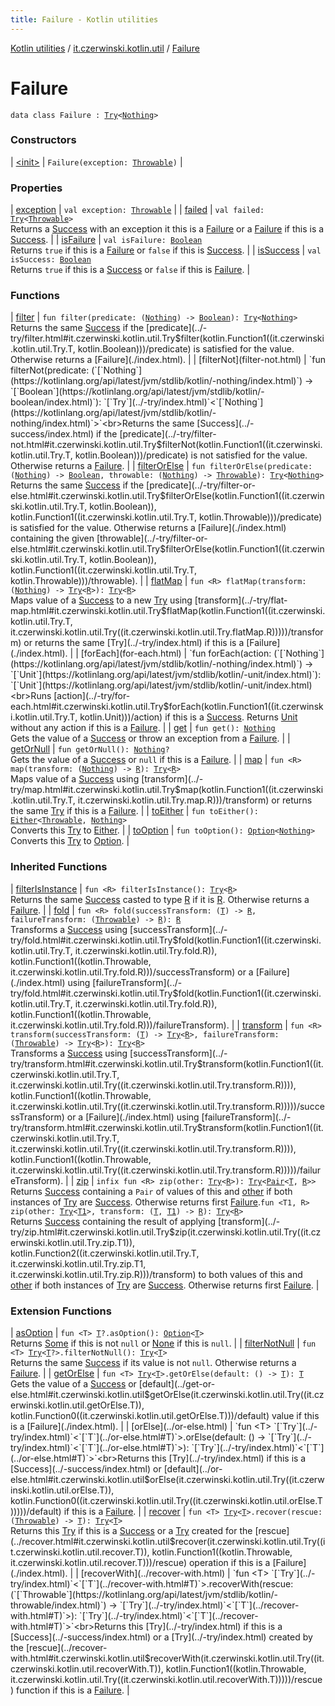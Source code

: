 ```yaml
---
title: Failure - Kotlin utilities
---
```


[Kotlin utilities](../../index.html) / [it.czerwinski.kotlin.util](../index.html) / [Failure](./index.html)

# Failure

`data class Failure : `[`Try`](../-try/index.html)`<`[`Nothing`](https://kotlinlang.org/api/latest/jvm/stdlib/kotlin/-nothing/index.html)`>`

### Constructors

| [&lt;init&gt;](-init-.html) | `Failure(exception: `[`Throwable`](https://kotlinlang.org/api/latest/jvm/stdlib/kotlin/-throwable/index.html)`)` |

### Properties

| [exception](exception.html) | `val exception: `[`Throwable`](https://kotlinlang.org/api/latest/jvm/stdlib/kotlin/-throwable/index.html) |
| [failed](failed.html) | `val failed: `[`Try`](../-try/index.html)`<`[`Throwable`](https://kotlinlang.org/api/latest/jvm/stdlib/kotlin/-throwable/index.html)`>`<br>Returns a [Success](../-success/index.html) with an exception it this is a [Failure](./index.html) or a [Failure](./index.html) if this is a [Success](../-success/index.html). |
| [isFailure](is-failure.html) | `val isFailure: `[`Boolean`](https://kotlinlang.org/api/latest/jvm/stdlib/kotlin/-boolean/index.html)<br>Returns `true` if this is a [Failure](./index.html) or `false` if this is [Success](../-success/index.html). |
| [isSuccess](is-success.html) | `val isSuccess: `[`Boolean`](https://kotlinlang.org/api/latest/jvm/stdlib/kotlin/-boolean/index.html)<br>Returns `true` if this is a [Success](../-success/index.html) or `false` if this is [Failure](./index.html). |

### Functions

| [filter](filter.html) | `fun filter(predicate: (`[`Nothing`](https://kotlinlang.org/api/latest/jvm/stdlib/kotlin/-nothing/index.html)`) -> `[`Boolean`](https://kotlinlang.org/api/latest/jvm/stdlib/kotlin/-boolean/index.html)`): `[`Try`](../-try/index.html)`<`[`Nothing`](https://kotlinlang.org/api/latest/jvm/stdlib/kotlin/-nothing/index.html)`>`<br>Returns the same [Success](../-success/index.html) if the [predicate](../-try/filter.html#it.czerwinski.kotlin.util.Try$filter(kotlin.Function1((it.czerwinski.kotlin.util.Try.T, kotlin.Boolean)))/predicate) is satisfied for the value. Otherwise returns a [Failure](./index.html). |
| [filterNot](filter-not.html) | `fun filterNot(predicate: (`[`Nothing`](https://kotlinlang.org/api/latest/jvm/stdlib/kotlin/-nothing/index.html)`) -> `[`Boolean`](https://kotlinlang.org/api/latest/jvm/stdlib/kotlin/-boolean/index.html)`): `[`Try`](../-try/index.html)`<`[`Nothing`](https://kotlinlang.org/api/latest/jvm/stdlib/kotlin/-nothing/index.html)`>`<br>Returns the same [Success](../-success/index.html) if the [predicate](../-try/filter-not.html#it.czerwinski.kotlin.util.Try$filterNot(kotlin.Function1((it.czerwinski.kotlin.util.Try.T, kotlin.Boolean)))/predicate) is not satisfied for the value. Otherwise returns a [Failure](./index.html). |
| [filterOrElse](filter-or-else.html) | `fun filterOrElse(predicate: (`[`Nothing`](https://kotlinlang.org/api/latest/jvm/stdlib/kotlin/-nothing/index.html)`) -> `[`Boolean`](https://kotlinlang.org/api/latest/jvm/stdlib/kotlin/-boolean/index.html)`, throwable: (`[`Nothing`](https://kotlinlang.org/api/latest/jvm/stdlib/kotlin/-nothing/index.html)`) -> `[`Throwable`](https://kotlinlang.org/api/latest/jvm/stdlib/kotlin/-throwable/index.html)`): `[`Try`](../-try/index.html)`<`[`Nothing`](https://kotlinlang.org/api/latest/jvm/stdlib/kotlin/-nothing/index.html)`>`<br>Returns the same [Success](../-success/index.html) if the [predicate](../-try/filter-or-else.html#it.czerwinski.kotlin.util.Try$filterOrElse(kotlin.Function1((it.czerwinski.kotlin.util.Try.T, kotlin.Boolean)), kotlin.Function1((it.czerwinski.kotlin.util.Try.T, kotlin.Throwable)))/predicate) is satisfied for the value. Otherwise returns a [Failure](./index.html) containing the given [throwable](../-try/filter-or-else.html#it.czerwinski.kotlin.util.Try$filterOrElse(kotlin.Function1((it.czerwinski.kotlin.util.Try.T, kotlin.Boolean)), kotlin.Function1((it.czerwinski.kotlin.util.Try.T, kotlin.Throwable)))/throwable). |
| [flatMap](flat-map.html) | `fun <R> flatMap(transform: (`[`Nothing`](https://kotlinlang.org/api/latest/jvm/stdlib/kotlin/-nothing/index.html)`) -> `[`Try`](../-try/index.html)`<`[`R`](flat-map.html#R)`>): `[`Try`](../-try/index.html)`<`[`R`](flat-map.html#R)`>`<br>Maps value of a [Success](../-success/index.html) to a new [Try](../-try/index.html) using [transform](../-try/flat-map.html#it.czerwinski.kotlin.util.Try$flatMap(kotlin.Function1((it.czerwinski.kotlin.util.Try.T, it.czerwinski.kotlin.util.Try((it.czerwinski.kotlin.util.Try.flatMap.R)))))/transform) or returns the same [Try](../-try/index.html) if this is a [Failure](./index.html). |
| [forEach](for-each.html) | `fun forEach(action: (`[`Nothing`](https://kotlinlang.org/api/latest/jvm/stdlib/kotlin/-nothing/index.html)`) -> `[`Unit`](https://kotlinlang.org/api/latest/jvm/stdlib/kotlin/-unit/index.html)`): `[`Unit`](https://kotlinlang.org/api/latest/jvm/stdlib/kotlin/-unit/index.html)<br>Runs [action](../-try/for-each.html#it.czerwinski.kotlin.util.Try$forEach(kotlin.Function1((it.czerwinski.kotlin.util.Try.T, kotlin.Unit)))/action) if this is a [Success](../-success/index.html). Returns [Unit](https://kotlinlang.org/api/latest/jvm/stdlib/kotlin/-unit/index.html) without any action if this is a [Failure](./index.html). |
| [get](get.html) | `fun get(): `[`Nothing`](https://kotlinlang.org/api/latest/jvm/stdlib/kotlin/-nothing/index.html)<br>Gets the value of a [Success](../-success/index.html) or throw an exception from a [Failure](./index.html). |
| [getOrNull](get-or-null.html) | `fun getOrNull(): `[`Nothing`](https://kotlinlang.org/api/latest/jvm/stdlib/kotlin/-nothing/index.html)`?`<br>Gets the value of a [Success](../-success/index.html) or `null` if this is a [Failure](./index.html). |
| [map](map.html) | `fun <R> map(transform: (`[`Nothing`](https://kotlinlang.org/api/latest/jvm/stdlib/kotlin/-nothing/index.html)`) -> `[`R`](map.html#R)`): `[`Try`](../-try/index.html)`<`[`R`](map.html#R)`>`<br>Maps value of a [Success](../-success/index.html) using [transform](../-try/map.html#it.czerwinski.kotlin.util.Try$map(kotlin.Function1((it.czerwinski.kotlin.util.Try.T, it.czerwinski.kotlin.util.Try.map.R)))/transform) or returns the same [Try](../-try/index.html) if this is a [Failure](./index.html). |
| [toEither](to-either.html) | `fun toEither(): `[`Either`](../-either/index.html)`<`[`Throwable`](https://kotlinlang.org/api/latest/jvm/stdlib/kotlin/-throwable/index.html)`, `[`Nothing`](https://kotlinlang.org/api/latest/jvm/stdlib/kotlin/-nothing/index.html)`>`<br>Converts this [Try](../-try/index.html) to [Either](../-either/index.html). |
| [toOption](to-option.html) | `fun toOption(): `[`Option`](../-option/index.html)`<`[`Nothing`](https://kotlinlang.org/api/latest/jvm/stdlib/kotlin/-nothing/index.html)`>`<br>Converts this [Try](../-try/index.html) to [Option](../-option/index.html). |

### Inherited Functions

| [filterIsInstance](../-try/filter-is-instance.html) | `fun <R> filterIsInstance(): `[`Try`](../-try/index.html)`<`[`R`](../-try/filter-is-instance.html#R)`>`<br>Returns the same [Success](../-success/index.html) casted to type [R](../-try/filter-is-instance.html#R) if it is [R](../-try/filter-is-instance.html#R). Otherwise returns a [Failure](./index.html). |
| [fold](../-try/fold.html) | `fun <R> fold(successTransform: (`[`T`](../-try/index.html#T)`) -> `[`R`](../-try/fold.html#R)`, failureTransform: (`[`Throwable`](https://kotlinlang.org/api/latest/jvm/stdlib/kotlin/-throwable/index.html)`) -> `[`R`](../-try/fold.html#R)`): `[`R`](../-try/fold.html#R)<br>Transforms a [Success](../-success/index.html) using [successTransform](../-try/fold.html#it.czerwinski.kotlin.util.Try$fold(kotlin.Function1((it.czerwinski.kotlin.util.Try.T, it.czerwinski.kotlin.util.Try.fold.R)), kotlin.Function1((kotlin.Throwable, it.czerwinski.kotlin.util.Try.fold.R)))/successTransform) or a [Failure](./index.html) using [failureTransform](../-try/fold.html#it.czerwinski.kotlin.util.Try$fold(kotlin.Function1((it.czerwinski.kotlin.util.Try.T, it.czerwinski.kotlin.util.Try.fold.R)), kotlin.Function1((kotlin.Throwable, it.czerwinski.kotlin.util.Try.fold.R)))/failureTransform). |
| [transform](../-try/transform.html) | `fun <R> transform(successTransform: (`[`T`](../-try/index.html#T)`) -> `[`Try`](../-try/index.html)`<`[`R`](../-try/transform.html#R)`>, failureTransform: (`[`Throwable`](https://kotlinlang.org/api/latest/jvm/stdlib/kotlin/-throwable/index.html)`) -> `[`Try`](../-try/index.html)`<`[`R`](../-try/transform.html#R)`>): `[`Try`](../-try/index.html)`<`[`R`](../-try/transform.html#R)`>`<br>Transforms a [Success](../-success/index.html) using [successTransform](../-try/transform.html#it.czerwinski.kotlin.util.Try$transform(kotlin.Function1((it.czerwinski.kotlin.util.Try.T, it.czerwinski.kotlin.util.Try((it.czerwinski.kotlin.util.Try.transform.R)))), kotlin.Function1((kotlin.Throwable, it.czerwinski.kotlin.util.Try((it.czerwinski.kotlin.util.Try.transform.R)))))/successTransform) or a [Failure](./index.html) using [failureTransform](../-try/transform.html#it.czerwinski.kotlin.util.Try$transform(kotlin.Function1((it.czerwinski.kotlin.util.Try.T, it.czerwinski.kotlin.util.Try((it.czerwinski.kotlin.util.Try.transform.R)))), kotlin.Function1((kotlin.Throwable, it.czerwinski.kotlin.util.Try((it.czerwinski.kotlin.util.Try.transform.R)))))/failureTransform). |
| [zip](../-try/zip.html) | `infix fun <R> zip(other: `[`Try`](../-try/index.html)`<`[`R`](../-try/zip.html#R)`>): `[`Try`](../-try/index.html)`<`[`Pair`](https://kotlinlang.org/api/latest/jvm/stdlib/kotlin/-pair/index.html)`<`[`T`](../-try/index.html#T)`, `[`R`](../-try/zip.html#R)`>>`<br>Returns [Success](../-success/index.html) containing a `Pair` of values of this and [other](../-try/index.html) if both instances of [Try](../-try/index.html) are [Success](../-success/index.html). Otherwise returns first [Failure](./index.html).`fun <T1, R> zip(other: `[`Try`](../-try/index.html)`<`[`T1`](../-try/zip.html#T1)`>, transform: (`[`T`](../-try/index.html#T)`, `[`T1`](../-try/zip.html#T1)`) -> `[`R`](../-try/zip.html#R)`): `[`Try`](../-try/index.html)`<`[`R`](../-try/zip.html#R)`>`<br>Returns [Success](../-success/index.html) containing the result of applying [transform](../-try/zip.html#it.czerwinski.kotlin.util.Try$zip(it.czerwinski.kotlin.util.Try((it.czerwinski.kotlin.util.Try.zip.T1)), kotlin.Function2((it.czerwinski.kotlin.util.Try.T, it.czerwinski.kotlin.util.Try.zip.T1, it.czerwinski.kotlin.util.Try.zip.R)))/transform) to both values of this and [other](../-try/index.html) if both instances of [Try](../-try/index.html) are [Success](../-success/index.html). Otherwise returns first [Failure](./index.html). |

### Extension Functions

| [asOption](../as-option.html) | `fun <T> `[`T`](../as-option.html#T)`?.asOption(): `[`Option`](../-option/index.html)`<`[`T`](../as-option.html#T)`>`<br>Returns [Some](../-some/index.html) if this is not `null` or [None](../-none/index.html) if this is `null`. |
| [filterNotNull](../filter-not-null.html) | `fun <T> `[`Try`](../-try/index.html)`<`[`T`](../filter-not-null.html#T)`?>.filterNotNull(): `[`Try`](../-try/index.html)`<`[`T`](../filter-not-null.html#T)`>`<br>Returns the same [Success](../-success/index.html) if its value is not `null`. Otherwise returns a [Failure](./index.html). |
| [getOrElse](../get-or-else.html) | `fun <T> `[`Try`](../-try/index.html)`<`[`T`](../get-or-else.html#T)`>.getOrElse(default: () -> `[`T`](../get-or-else.html#T)`): `[`T`](../get-or-else.html#T)<br>Gets the value of a [Success](../-success/index.html) or [default](../get-or-else.html#it.czerwinski.kotlin.util$getOrElse(it.czerwinski.kotlin.util.Try((it.czerwinski.kotlin.util.getOrElse.T)), kotlin.Function0((it.czerwinski.kotlin.util.getOrElse.T)))/default) value if this is a [Failure](./index.html). |
| [orElse](../or-else.html) | `fun <T> `[`Try`](../-try/index.html)`<`[`T`](../or-else.html#T)`>.orElse(default: () -> `[`Try`](../-try/index.html)`<`[`T`](../or-else.html#T)`>): `[`Try`](../-try/index.html)`<`[`T`](../or-else.html#T)`>`<br>Returns this [Try](../-try/index.html) if this is a [Success](../-success/index.html) or [default](../or-else.html#it.czerwinski.kotlin.util$orElse(it.czerwinski.kotlin.util.Try((it.czerwinski.kotlin.util.orElse.T)), kotlin.Function0((it.czerwinski.kotlin.util.Try((it.czerwinski.kotlin.util.orElse.T)))))/default) if this is a [Failure](./index.html). |
| [recover](../recover.html) | `fun <T> `[`Try`](../-try/index.html)`<`[`T`](../recover.html#T)`>.recover(rescue: (`[`Throwable`](https://kotlinlang.org/api/latest/jvm/stdlib/kotlin/-throwable/index.html)`) -> `[`T`](../recover.html#T)`): `[`Try`](../-try/index.html)`<`[`T`](../recover.html#T)`>`<br>Returns this [Try](../-try/index.html) if this is a [Success](../-success/index.html) or a [Try](../-try/index.html) created for the [rescue](../recover.html#it.czerwinski.kotlin.util$recover(it.czerwinski.kotlin.util.Try((it.czerwinski.kotlin.util.recover.T)), kotlin.Function1((kotlin.Throwable, it.czerwinski.kotlin.util.recover.T)))/rescue) operation if this is a [Failure](./index.html). |
| [recoverWith](../recover-with.html) | `fun <T> `[`Try`](../-try/index.html)`<`[`T`](../recover-with.html#T)`>.recoverWith(rescue: (`[`Throwable`](https://kotlinlang.org/api/latest/jvm/stdlib/kotlin/-throwable/index.html)`) -> `[`Try`](../-try/index.html)`<`[`T`](../recover-with.html#T)`>): `[`Try`](../-try/index.html)`<`[`T`](../recover-with.html#T)`>`<br>Returns this [Try](../-try/index.html) if this is a [Success](../-success/index.html) or a [Try](../-try/index.html) created by the [rescue](../recover-with.html#it.czerwinski.kotlin.util$recoverWith(it.czerwinski.kotlin.util.Try((it.czerwinski.kotlin.util.recoverWith.T)), kotlin.Function1((kotlin.Throwable, it.czerwinski.kotlin.util.Try((it.czerwinski.kotlin.util.recoverWith.T)))))/rescue) function if this is a [Failure](./index.html). |

